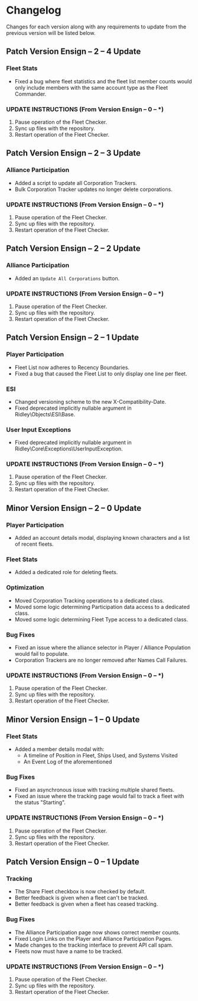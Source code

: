 # Changelog

Changes for each version along with any requirements to update from the previous version will be listed below.

## Patch Version Ensign – 2 – 4 Update

### Fleet Stats

* Fixed a bug where fleet statistics and the fleet list member counts would only include members with the same account type as the Fleet Commander.

### UPDATE INSTRUCTIONS (From Version Ensign – 0 – *)

1. Pause operation of the Fleet Checker.
2. Sync up files with the repository.
3. Restart operation of the Fleet Checker.

## Patch Version Ensign – 2 – 3 Update

### Alliance Participation

* Added a script to update all Corporation Trackers.
* Bulk Corporation Tracker updates no longer delete corporations.

### UPDATE INSTRUCTIONS (From Version Ensign – 0 – *)

1. Pause operation of the Fleet Checker.
2. Sync up files with the repository.
3. Restart operation of the Fleet Checker.

## Patch Version Ensign – 2 – 2 Update

### Alliance Participation

* Added an `Update All Corporations` button.

### UPDATE INSTRUCTIONS (From Version Ensign – 0 – *)

1. Pause operation of the Fleet Checker.
2. Sync up files with the repository.
3. Restart operation of the Fleet Checker.

## Patch Version Ensign – 2 – 1 Update

### Player Participation

* Fleet List now adheres to Recency Boundaries.
* Fixed a bug that caused the Fleet List to only display one line per fleet.

### ESI

* Changed versioning scheme to the new X-Compatibility-Date.
* Fixed deprecated implicitly nullable argument in Ridley\Objects\ESI\Base.

### User Input Exceptions
* Fixed deprecated implicitly nullable argument in Ridley\Core\Exceptions\UserInputException.

### UPDATE INSTRUCTIONS (From Version Ensign – 0 – *)

1. Pause operation of the Fleet Checker.
2. Sync up files with the repository.
3. Restart operation of the Fleet Checker.

## Minor Version Ensign – 2 – 0 Update

### Player Participation

* Added an account details modal, displaying known characters and a list of recent fleets. 

### Fleet Stats

* Added a dedicated role for deleting fleets.

### Optimization

* Moved Corporation Tracking operations to a dedicated class.
* Moved some logic determining Participation data access to a dedicated class.
* Moved some logic determining Fleet Type access to a dedicated class.

### Bug Fixes

* Fixed an issue where the alliance selector in Player / Alliance Population would fail to populate.
* Corporation Trackers are no longer removed after Names Call Failures.

### UPDATE INSTRUCTIONS (From Version Ensign – 0 – *)

1. Pause operation of the Fleet Checker.
2. Sync up files with the repository.
3. Restart operation of the Fleet Checker.

## Minor Version Ensign – 1 – 0 Update

### Fleet Stats

* Added a member details modal with:
    * A timeline of Position in Fleet, Ships Used, and Systems Visited
    * An Event Log of the aforementioned

### Bug Fixes

* Fixed an asynchronous issue with tracking multiple shared fleets.
* Fixed an issue where the tracking page would fail to track a fleet with the status "Starting". 

### UPDATE INSTRUCTIONS (From Version Ensign – 0 – *)

1. Pause operation of the Fleet Checker.
2. Sync up files with the repository.
3. Restart operation of the Fleet Checker.

## Patch Version Ensign – 0 – 1 Update

### Tracking

* The Share Fleet checkbox is now checked by default.
* Better feedback is given when a fleet can't be tracked.
* Better feedback is given when a fleet has ceased tracking.

### Bug Fixes

* The Alliance Participation page now shows correct member counts.
* Fixed Login Links on the Player and Alliance Participation Pages.
* Made changes to the tracking interface to prevent API call spam.
* Fleets now must have a name to be tracked.

### UPDATE INSTRUCTIONS (From Version Ensign – 0 – *)

1. Pause operation of the Fleet Checker.
2. Sync up files with the repository.
3. Restart operation of the Fleet Checker.